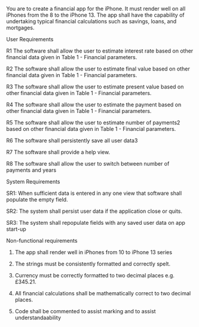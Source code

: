 You are to create a financial app for the iPhone. It must render well on all iPhones from the 8 to the iPhone 13. The app shall have the capability of undertaking typical financial 
calculations such as savings, loans, and mortgages.


User Requirements

R1 The software shall allow the user to estimate interest rate based on other financial 
data given in Table 1 - Financial parameters.

R2 The software shall allow the user to estimate final value based on other financial 
data given in Table 1 - Financial parameters.

R3 The software shall allow the user to estimate present value based on other 
financial data given in Table 1 - Financial parameters. 

R4 The software shall allow the user to estimate the payment based on other financial 
data given in Table 1 - Financial parameters.

R5 The software shall allow the user to estimate number of payments2 based on 
other financial data given in Table 1 - Financial parameters. 

R6 The software shall persistently save all user data3

R7 The software shall provide a help view.

R8 The software shall allow the user to switch between number of payments and 
years


System Requirements

SR1: When sufficient data is entered in any one view that software shall 
populate the empty field.

SR2: The system shall persist user data if the application close or quits.

SR3: The system shall repopulate fields with any saved user data on app 
start-up


Non-functional requirements

1) The app shall render well in iPhones from 10 to iPhone 13 series

2) The strings must be consistently formatted and correctly spelt.

3) Currency must be correctly formatted to two decimal places e.g. 
£345.21.

4) All financial calculations shall be mathematically correct to two decimal 
places.

5) Code shall be commented to assist marking and to assist 
understandaability

